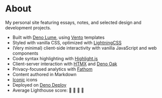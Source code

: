 # About

My personal site featuring essays, notes, and selected design and development projects.

- Built with [Deno Lume](https://lume.land/), using [Vento](https://vento.js.org/) templates
- Styled with vanilla CSS, optimized with [LightningCSS](https://lightningcss.dev/docs.html)
- (Very minimal) client-side interactivity with vanilla JavaScript and web components
- Code syntax highlighting with [Highlight.js](https://highlightjs.org/)
- Client-server interaction with [HTMX](https://htmx.org/) and [Deno Oak](https://deno.land/x/oak@v12.6.2)
- Privacy-focused analytics with [Fathom](https://usefathom.com/)
- Content authored in Markdown
- [Iconic](https://iconic.app/) icons
- Deployed on [Deno Deploy](https://deno.com/deploy)
- Average Lighthouse score: 💯 💯 💯 💯

